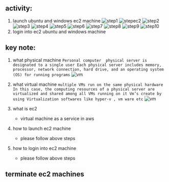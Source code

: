 ## activity:
   1. launch ubuntu and windows ec2 machine
![step1](image/1.png)
![stepec2](image/ec2.png)
![step2](image/2.png)
![step3](image/3.png)
![step4](image/4.png)
![step5](image/5.png)
![step6](image/6.png)
![step7](image/7.png)
![step8](image/8.png)
![step9](image/9.png)
![step10](image/10.png)
   2. login into ec2 ubuntu and windows machine

## key note: 
   1. what physical machine
    ```
        Personal computer 
        physical server is designated to a single user
        Each physical server includes memory, processor, network connection, hard drive, and an operating system (OS) for running programs
    ```
 ![vm](image/physical-server.JPG)   

   2.  what virtual machine
    ```
        multiple VMs run on the same physical hardware
    In this case, the computing resources of a physical server are virtualized and shared among all VMs running on it
    Vm’s create by using Virtualization softwares
    like hyper-v , vm ware etc
    ``` 
![vm](image/virtual-server.JPG)
   1. what is ec2 
      * virtual machine as a service in aws
   2. how to launch ec2 machine
      * please follow above steps
   3. how to login into ec2 machine
      * please follow above steps

## terminate ec2 machines 
    